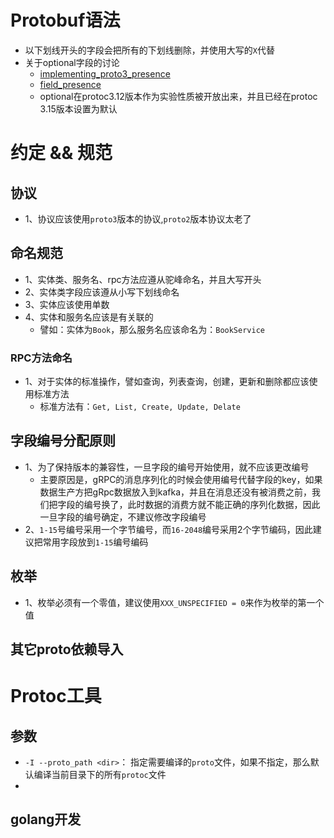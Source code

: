 # Protobuf语法

- 以下划线开头的字段会把所有的下划线删除，并使用大写的`X`代替
- 关于optional字段的讨论
  - [implementing_proto3_presence](https://github.com/protocolbuffers/protobuf/blob/main/docs/implementing_proto3_presence.md)
  - [field_presence](https://github.com/protocolbuffers/protobuf/blob/main/docs/field_presence.md)
  - optional在protoc3.12版本作为实验性质被开放出来，并且已经在protoc 3.15版本设置为默认

# 约定 && 规范
## 协议

- 1、协议应该使用`proto3`版本的协议,`proto2`版本协议太老了

## 命名规范

- 1、实体类、服务名、rpc方法应遵从驼峰命名，并且大写开头
- 2、实体类字段应该遵从小写下划线命名
- 3、实体应该使用单数
- 4、实体和服务名应该是有关联的
  - 譬如：实体为`Book`，那么服务名应该命名为：`BookService`

### RPC方法命名

- 1、对于实体的标准操作，譬如查询，列表查询，创建，更新和删除都应该使用标准方法
  - 标准方法有：`Get, List, Create, Update, Delate`

## 字段编号分配原则

- 1、为了保持版本的兼容性，一旦字段的编号开始使用，就不应该更改编号
  - 主要原因是，gRPC的消息序列化的时候会使用编号代替字段的key，如果数据生产方把gRpc数据放入到kafka，并且在消息还没有被消费之前，我们把字段的编号换了，此时数据的消费方就不能正确的序列化数据，因此一旦字段的编号确定，不建议修改字段编号
- 2、`1-15`号编号采用一个字节编号，而`16-2048`编号采用2个字节编码，因此建议把常用字段放到`1-15`编号编码

## 枚举

- 1、枚举必须有一个零值，建议使用`XXX_UNSPECIFIED = 0`来作为枚举的第一个值

## 其它proto依赖导入


# Protoc工具
## 参数

- `-I --proto_path <dir>`： 指定需要编译的`proto`文件，如果不指定，那么默认编译当前目录下的所有`protoc`文件
- 

## golang开发

